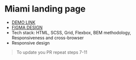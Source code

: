 # Miami landing page

* [DEMO LINK](https://set1one.github.io/kickstarter/)
* [FIGMA DESIGN](https://www.figma.com/file/nHz8bflIwJaWP3P99vKTH5/miami_home_new?node-id=16033%3A3)
* Tech stack: HTML, SCSS, Grid, Flexbox, BEM methodology, Responsiveness and cross-browser
* Responsive design

> To update you PR repeat steps 7-11
